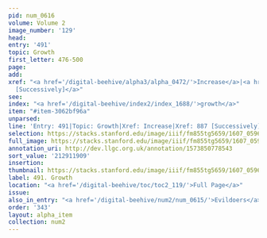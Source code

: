 ```yaml
---
pid: num_0616
volume: Volume 2
image_number: '129'
head:
entry: '491'
topic: Growth
first_letter: 476-500
page:
add:
xref: "<a href='/digital-beehive/alpha3/alpha_0472/'>Increase</a>|<a href='/digital-beehive/num4/num_1141/'>887
  [Successively]</a>"
see:
index: "<a href='/digital-beehive/index2/index_1688/'>growth</a>"
item: "#item-3062bf96a"
unparsed:
line: 'Entry: 491|Topic: Growth|Xref: Increase|Xref: 887 [Successively]|Index: growth|#item-3062bf96a'
selection: https://stacks.stanford.edu/image/iiif/fm855tg5659/1607_0596/370,1909,2956,487/full/0/default.jpg
full_image: https://stacks.stanford.edu/image/iiif/fm855tg5659/1607_0596/full/full/0/default.jpg
annotation_uri: http://dev.llgc.org.uk/annotation/1573850778543
sort_value: '212911909'
insertion:
thumbnail: https://stacks.stanford.edu/image/iiif/fm855tg5659/1607_0596/370,1909,600,180/250,/0/default.jpg
label: 491. Growth
location: "<a href='/digital-beehive/toc/toc2_119/'>Full Page</a>"
issue:
also_in_entry: "<a href='/digital-beehive/num2/num_0615/'>Evildoers</a>"
order: '343'
layout: alpha_item
collection: num2
---
```

